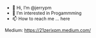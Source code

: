 - 👋 Hi, I’m @jerrypm
- 👀 I’m interested in Progammming
- 📫 How to reach me ... here

Medium: https://21zerixpm.medium.com/

<!---
jerrypm/jerrypm is a ✨ special ✨ repository because its `README.md` (this file) appears on your GitHub profile.
You can click the Preview link to take a look at your changes.
--->

